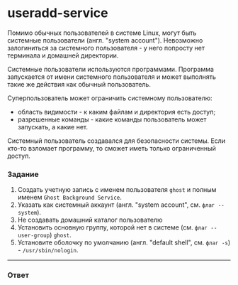# useradd-service

Помимо обычных пользователей в системе Linux, могут быть системные пользователи (англ. "system account").
Невозможно залогиниться за системного пользователя - у него попросту нет терминала и домашней
директории.

Системные пользователи используются программами. Программа запускается от имени
системного пользователя и может выполнять такие же действия как обычный пользователь.

Суперпользователь может ограничить системному пользователю:

- область видимости - к каким файлам и директория есть доступ;
- разрешенные команды - какие команды пользователь может запускать, а какие нет.

Системный пользователь создавался для безопасности системы. Если кто-то взломает программу,
то сможет иметь только ограниченный доступ.

### Задание

1. Создать учетную запись с именем пользователя `ghost` и полным именем `Ghost Background Service`.
2. Указать как системный аккаунт (англ. "system account", см. `флаг --system`).
3. Не создавать домашний каталог пользователю
4. Установить основную группу, которой нет в системе (см. `флаг --user-group`) `ghost`.
5. Установите оболочку по умолчанию (англ. "default shell", см. `флаг -s`) - `/usr/sbin/nologin`.

---

### Ответ

